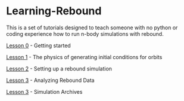 # Learning-Rebound
This is a set of tutorials designed to teach someone with no python or coding experience how to run n-body simulations with rebound.

[Lesson 0](https://github.com/UncleIroh/Learning-Rebound/blob/master/Lesson0.md) - Getting started

[Lesson 1](https://github.com/UncleIroh/Learning-Rebound/blob/master/Lesson1.md) - The physics of generating initial conditions for orbits

[Lesson 2](https://github.com/UncleIroh/Learning-Rebound/blob/master/Lesson2.md) - Setting up a rebound simulation

[Lesson 3](https://github.com/UncleIroh/Learning-Rebound/blob/master/Lesson3.md) - Analyzing Rebound Data

[Lesson 3](https://github.com/UncleIroh/Learning-Rebound/blob/master/Lesson4.md) - Simulation Archives


